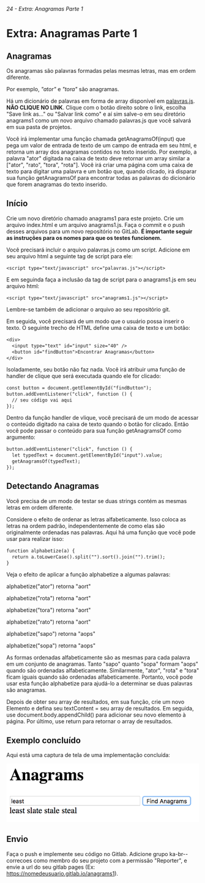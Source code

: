<em>24 - Extra: Anagramas Parte 1</em>

<h1>Extra: Anagramas Parte 1</h1>

<h2>Anagramas</h2>

Os anagramas são palavras formadas pelas mesmas letras, mas em ordem diferente.

Por exemplo, <em>"ator"</em> e <em>"tora"</em> são anagramas.

Há um dicionário de palavras em forma de array disponível em [palavras.js](https://files-kenzie-academy-brasil.s3.us-east-1.amazonaws.com/words-pt-br.js). <strong>NÃO CLIQUE NO LINK</strong>. Clique com o botão direito sobre o link, escolha "Save link as..." ou "Salvar link como" e aí sim salve-o em seu diretório anagrams1 como um novo arquivo chamado palavras.js que você salvará em sua pasta de projetos.

Você irá implementar uma função chamada getAnagramsOf(input) que pega um valor de entrada de texto de um campo de entrada em seu html, e retorna um array dos anagramas contidos no texto inserido. Por exemplo, a palavra "ator" digitada na caixa de texto deve retornar um array similar a ["ator", "rato", "tora", "rota"]. Você irá criar uma página com uma caixa de texto para digitar uma palavra e um botão que, quando clicado, irá disparar sua função getAnagramsOf para encontrar todas as palavras do dicionário que forem anagramas do texto inserido.

<h2>Início</h2>

Crie um novo diretório chamado anagrams1 para este projeto. Crie um arquivo index.html e um arquivo anagrams1.js. Faça o commit e o push desses arquivos para um novo repositório no GitLab. <strong>É importante seguir as instruções para os nomes para que os testes funcionem.</strong>

Você precisará incluir o arquivo palavras.js como um script. Adicione em seu arquivo html a seguinte tag de script para ele:

```
<script type="text/javascript" src="palavras.js"></script>
```

E em seguinda faça a inclusão da tag de script para o anagrams1.js em seu arquivo html:

```
<script type="text/javascript" src="anagrams1.js"></script>
```

Lembre-se também de adicionar o arquivo ao seu repositório git.

Em seguida, você precisará de um modo que o usuário possa inserir o texto. O seguinte trecho de HTML define uma caixa de texto e um botão:

```
<div>
  <input type="text" id="input" size="40" />
  <button id="findButton">Encontrar Anagramas</button>
</div>
```

Isoladamente, seu botão não faz nada. Você irá atribuir uma função de handler de clique que será executada quando ele for clicado:

```
const button = document.getElementById("findButton");
button.addEventListener("click", function () {
  // seu código vai aqui
});
```

Dentro da função handler de vlique, você precisará de um modo de acessar o conteúdo digitado na caixa de texto quando o botão for clicado. Então você pode passar o conteúdo para sua função getAnagramsOf como argumento:

```
button.addEventListener("click", function () {
  let typedText = document.getElementById("input").value;
  getAnagramsOf(typedText);
});
```

<h2>Detectando Anagramas</h2>

Você precisa de um modo de testar se duas strings contém as mesmas letras em ordem diferente.

Considere o efeito de ordenar as letras alfabeticamente. Isso coloca as letras na ordem padrão, independentemente de como elas são originalmente ordenadas nas palavras. Aqui há uma função que você pode usar para realizar isso:

```
function alphabetize(a) {
  return a.toLowerCase().split("").sort().join("").trim();
}
```

Veja o efeito de aplicar a função alphabetize a algumas palavras:


alphabetize("ator") retorna "aort"

alphabetize("rota") retorna "aort"

alphabetize("tora") retorna "aort"

alphabetize("rato") retorna "aort"

alphabetize("sapo") retorna "aops"

alphabetize("sopa") retorna "aops"


As formas ordenadas alfabeticamente são as mesmas para cada palavra em um conjunto de anagramas. Tanto "sapo" quanto "sopa" formam "aops" quando são ordenadas alfabeticamente. Similarmente, "ator", "rota" e "tora" ficam iguais quando são ordenadas alfabeticamente. Portanto, você pode usar esta função alphabetize para ajudá-lo a determinar se duas palavras são anagramas.

Depois de obter seu array de resultados, em sua função, crie um novo Elemento e defina seu textContent = seu array de resultados. Em seguida, use document.body.appendChild() para adicionar seu novo elemento à página. Por último, use return para retornar o array de resultados.

<h2>Exemplo concluído</h2>

Aqui está uma captura de tela de uma implementação concluída:

![exemplo](exemplo.png)

<h2>Envio</h2>

Faça o push e implemente seu código no Gitlab. Adicione grupo ka-br-<sua-turma>-correcoes como membro do seu projeto com a permissão "Reporter", e envie a url do seu gitlab pages (Ex: https://nomedeusuario.gitlab.io/anagrams1).
